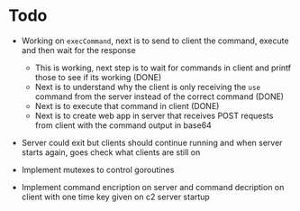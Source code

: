 # Todo

- Working on `execCommand`, next is to send to client the command, execute and then wait for the response
    - This is working, next step is to wait for commands in client and printf those to see if its working (DONE)
    - Next is to understand why the client is only receiving the `use` command from the server instead of the correct command (DONE)
    - Next is to execute that command in client (DONE)
    - Next is to create web app in server that receives POST requests from client with the command output in base64

- Server could exit but clients should continue running and when server starts again, goes check what clients are still on

- Implement mutexes to control goroutines

- Implement command encription on server and command decription on client with one time key given on c2 server startup
